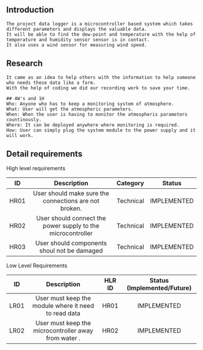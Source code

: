 ## Introduction
    The project data logger is a microcontroller based system which takes different parameters and displays the valuable data.
    It will be able to find the dew-point and temperature with the help of temperature and humidity sensor sensor is in contact. 
    It also uses a wind sensor for measuring wind speed.
    
## Research
    It came as an idea to help others with the information to help someone who needs these data like a farm.
    With the help of coding we did our recording work to save your time.
    
    ## 4W's and 1H
    Who: Anyone who has to keep a monitoring system of atmosphere.
    What: User will get the atmospheric parameters.
    When: When the user is having to monitor the atmospheris parameters countinously.
    Where: It can be deployed anywhere where monitoring is required.
    How: User can simply plug the system module to the power supply and it will work.

## Detail requirements

High level requirements

|**ID**|**Description**|**Category**|**Status**|
| :-: | :-: | :-: | :-: |
|HR01|User should make sure the connections are not broken.|Technical|IMPLEMENTED|
|HR02|User should connect the power supply to the microcontroller |Technical|IMPLEMENTED|
|HR03|User should components shoul not be damaged|Technical|IMPLEMENTED|

Low Level Requirements

|**ID**|**Description**|**HLR ID**|**Status (Implemented/Future)**|
| :-: | :-: | :-: | :-: |
|LR01|User must keep the module where it need to read data|HR01|IMPLEMENTED|
|LR02|User must keep the microcontroller away from water .|HR02|IMPLEMENTED|


